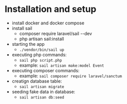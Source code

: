 # Installation and setup

- install docker and docker compose
- install sail 
    *  composer require laravel/sail --dev
    *  php artisan sail:install
- starting the app
    * ` ./vendor/bin/sail up `
- executing php commands:
    * ` sail php script.php `
    * example: ` sail artisan make:model Event `
- executing composer commands:
    * example: `sail composer require laravel/sanctum`
- creatign database table:
    * `sail artisan migrate`
- seeding fake data in database:
    * `sail artisan db:seed`